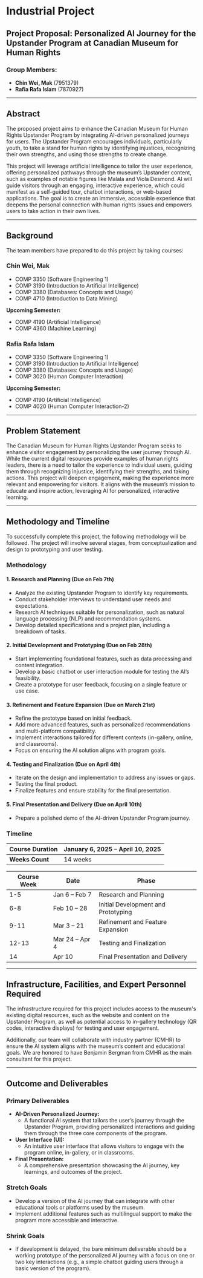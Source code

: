 # Industrial Project

## Project Proposal: Personalized AI Journey for the Upstander Program at Canadian Museum for Human Rights

### Group Members:
- **Chin Wei, Mak** (7951379)
- **Rafia Rafa Islam** (7870927)

---

## Abstract

The proposed project aims to enhance the Canadian Museum for Human Rights Upstander Program by integrating AI-driven personalized journeys for users. The Upstander Program encourages individuals, particularly youth, to take a stand for human rights by identifying injustices, recognizing their own strengths, and using those strengths to create change.

This project will leverage artificial intelligence to tailor the user experience, offering personalized pathways through the museum’s Upstander content, such as examples of notable figures like Malala and Viola Desmond. AI will guide visitors through an engaging, interactive experience, which could manifest as a self-guided tour, chatbot interactions, or web-based applications. The goal is to create an immersive, accessible experience that deepens the personal connection with human rights issues and empowers users to take action in their own lives.

---

## Background

The team members have prepared to do this project by taking courses:

### Chin Wei, Mak
- COMP 3350 (Software Engineering 1)
- COMP 3190 (Introduction to Artificial Intelligence)
- COMP 3380 (Databases: Concepts and Usage)
- COMP 4710 (Introduction to Data Mining)

**Upcoming Semester:**
- COMP 4190 (Artificial Intelligence)
- COMP 4360 (Machine Learning)

### Rafia Rafa Islam
- COMP 3350 (Software Engineering 1)
- COMP 3190 (Introduction to Artificial Intelligence)
- COMP 3380 (Databases: Concepts and Usage)
- COMP 3020 (Human Computer Interaction)

**Upcoming Semester:**
- COMP 4190 (Artificial Intelligence)
- COMP 4020 (Human Computer Interaction-2)

---

## Problem Statement

The Canadian Museum for Human Rights Upstander Program seeks to enhance visitor engagement by personalizing the user journey through AI. While the current digital resources provide examples of human rights leaders, there is a need to tailor the experience to individual users, guiding them through recognizing injustice, identifying their strengths, and taking actions. This project will deepen engagement, making the experience more relevant and empowering for visitors. It aligns with the museum’s mission to educate and inspire action, leveraging AI for personalized, interactive learning.

---

## Methodology and Timeline

To successfully complete this project, the following methodology will be followed. The project will involve several stages, from conceptualization and design to prototyping and user testing.

### Methodology

#### 1. Research and Planning (Due on Feb 7th)
- Analyze the existing Upstander Program to identify key requirements.
- Conduct stakeholder interviews to understand user needs and expectations.
- Research AI techniques suitable for personalization, such as natural language processing (NLP) and recommendation systems.
- Develop detailed specifications and a project plan, including a breakdown of tasks.

#### 2. Initial Development and Prototyping (Due on Feb 28th)
- Start implementing foundational features, such as data processing and content integration.
- Develop a basic chatbot or user interaction module for testing the AI’s feasibility.
- Create a prototype for user feedback, focusing on a single feature or use case.

#### 3. Refinement and Feature Expansion (Due on March 21st)
- Refine the prototype based on initial feedback.
- Add more advanced features, such as personalized recommendations and multi-platform compatibility.
- Implement interactions tailored for different contexts (in-gallery, online, and classrooms).
- Focus on ensuring the AI solution aligns with program goals.

#### 4. Testing and Finalization (Due on April 4th)
- Iterate on the design and implementation to address any issues or gaps.
- Testing the final product.
- Finalize features and ensure stability for the final presentation.

#### 5. Final Presentation and Delivery (Due on April 10th)
- Prepare a polished demo of the AI-driven Upstander Program journey.

### Timeline

| Course Duration | January 6, 2025 – April 10, 2025 |
|-----------------|--------------------------------|
| **Weeks Count** | 14 weeks |

| Course Week | Date | Phase |
|-------------|------------|-------------------------------|
| 1-5 | Jan 6 – Feb 7 | Research and Planning |
| 6-8 | Feb 10 – 28 | Initial Development and Prototyping |
| 9-11 | Mar 3 – 21 | Refinement and Feature Expansion |
| 12-13 | Mar 24 – Apr 4 | Testing and Finalization |
| 14 | Apr 10 | Final Presentation and Delivery |

---

## Infrastructure, Facilities, and Expert Personnel Required

The infrastructure required for this project includes access to the museum's existing digital resources, such as the website and content on the Upstander Program, as well as potential access to in-gallery technology (QR codes, interactive displays) for testing and user engagement.

Additionally, our team will collaborate with industry partner (CMHR) to ensure the AI system aligns with the museum’s content and educational goals. We are honored to have Benjamin Bergman from CMHR as the main consultant for this project.

---

## Outcome and Deliverables

### Primary Deliverables
- **AI-Driven Personalized Journey:**
  - A functional AI system that tailors the user’s journey through the Upstander Program, providing personalized interactions and guiding them through the three core components of the program.
- **User Interface (UI):**
  - An intuitive user interface that allows visitors to engage with the program online, in-gallery, or in classrooms.
- **Final Presentation:**
  - A comprehensive presentation showcasing the AI journey, key learnings, and outcomes of the project.

### Stretch Goals
- Develop a version of the AI journey that can integrate with other educational tools or platforms used by the museum.
- Implement additional features such as multilingual support to make the program more accessible and interactive.

### Shrink Goals
- If development is delayed, the bare minimum deliverable should be a working prototype of the personalized AI journey with a focus on one or two key interactions (e.g., a simple chatbot guiding users through a basic version of the program).
